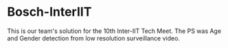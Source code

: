 # Bosch-InterIIT
This is our team's solution for the 10th Inter-IIT Tech Meet. The PS was Age and Gender detection from low resolution surveillance video.
